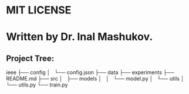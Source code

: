 # MIT LICENSE
# Written by Dr. Inal Mashukov.

## Project Tree:

ieee
├── config
│   └── config.json
├── data
├── experiments
├── README.md
├── src
│   ├── models
│   │   └── model.py
│   └── utils
│       └── utils.py
└── train.py
